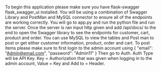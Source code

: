 To begin this application please make sure you have flask-swagger flask_swagger_ui installed. You will be using a combination of Swagger Library and PostMan and MySQL connector to ensure all of the endpoints are working correctly. You will go to app.py and run the python file and run the server. Once the server is ran input http given and add /api/docs/ to the end to open the Swagger library to see the endpoints for customer, cart, product and order. You can use MySQL to view the tables and Post man to post or get either customer information, product, order and cart. To post items please make sure to first login to the admin account using { "email": "Admin@email.com", "password": "Admin11" } Then go to Auth. Auth Type will be API Key. Key = Authorization that was given when logging in to the admin account, Value = Key and Add to = Header.
